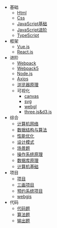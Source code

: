 ﻿- 基础
  - [Html](八股/html.md)
  - [Css](八股/css.md)
  - [JavaScript基础](八股/javascript基础.md)
  - [JavaScript进阶](八股/javascript进阶.md)
  - [TypeScript](八股/typescript.md)
- 框架
  - [Vue.js](八股/vue.md)
  - [React.js](八股/react.md)		
- 进阶
  - [Webpack](八股/webpack.md)
  - [Webpack5](八股/webpack5.md)
  - [Node.js](八股/node.js.md)
  - [Axios](八股/axios.md)
  - [浏览器原理](八股/浏览器.md)
  - 可视化
     - [canvas](八股/HTML5-Canvas.md)
     - [svg](八股/SVG入门指南.md)
     - [webgl](八股/webgl.md)
     - [three.js&d3.js](八股/three.js&d3.js.md)
- 综合
  - [计算机网络](八股/网络.md)
  - [数据结构与算法](八股/数据结构与算法基础.md)
  - [性能优化](八股/性能优化.md)
  - [设计模式](八股/设计模式.md)
  - [场景题](八股/场景题.md)
  - [操作系统原理](八股/操作系统.md) 
  - [数据库原理](八股/数据库原理.md) 	
  - [计算机基础](八股/常见计算机基础.md)
- 项目
  - [项目](八股/项目面试.md)
  - [三画项目](八股/三画项目面.md)
  - [预约系统项目](八股/预约系统项目.md)
  - [webgis](八股/webgis.md)
- 代码
  - [代码题](八股/代码题.md)
  - [算法题](八股/算法题.md)
  - [输出题](八股/输出题.md)

